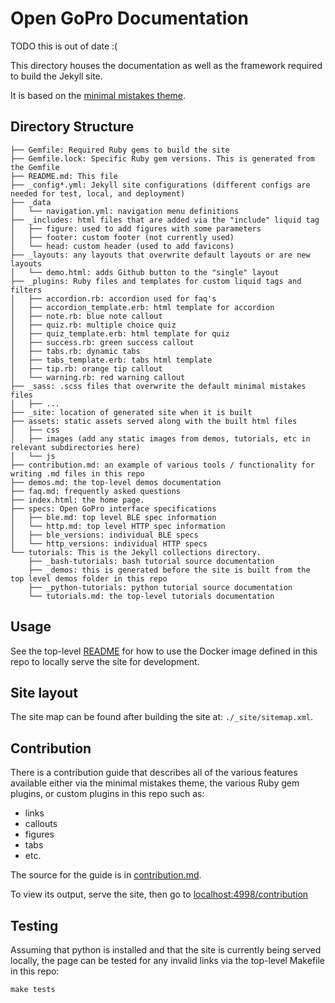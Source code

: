 # Open GoPro Documentation

TODO this is out of date :(

This directory houses the documentation as well as the framework required to build the Jekyll site.

It is based on the [minimal mistakes theme](https://mmistakes.github.io/minimal-mistakes/).

## Directory Structure

```
├── Gemfile: Required Ruby gems to build the site
├── Gemfile.lock: Specific Ruby gem versions. This is generated from the Gemfile
├── README.md: This file
├── _config*.yml: Jekyll site configurations (different configs are needed for test, local, and deployment)
├── _data
│   └── navigation.yml: navigation menu definitions
├── _includes: html files that are added via the "include" liquid tag
│   ├── figure: used to add figures with some parameters
│   ├── footer: custom footer (not currently used)
│   └── head: custom header (used to add favicons)
├── _layouts: any layouts that overwrite default layouts or are new layouts
│   └── demo.html: adds Github button to the "single" layout
├── _plugins: Ruby files and templates for custom liquid tags and filters
│   ├── accordion.rb: accordion used for faq's
│   ├── accordion_template.erb: html template for accordion
│   ├── note.rb: blue note callout
│   ├── quiz.rb: multiple choice quiz
│   ├── quiz_template.erb: html template for quiz
│   ├── success.rb: green success callout
│   ├── tabs.rb: dynamic tabs
│   ├── tabs_template.erb: tabs html template
│   ├── tip.rb: orange tip callout
│   └── warning.rb: red warning callout
├── _sass: .scss files that overwrite the default minimal mistakes files
│   ├── ...
├── _site: location of generated site when it is built
├── assets: static assets served along with the built html files
│   ├── css
│   ├── images (add any static images from demos, tutorials, etc in relevant subdirectories here)
│   └── js
├── contribution.md: an example of various tools / functionality for writing .md files in this repo
├── demos.md: the top-level demos documentation
├── faq.md: frequently asked questions
├── index.html: the home page.
├── specs: Open GoPro interface specifications
│   ├── ble.md: top level BLE spec information
│   └── http.md: top level HTTP spec information
│   ├── ble_versions: individual BLE specs
│   └── http_versions: individual HTTP specs
└── tutorials: This is the Jekyll collections directory.
    ├── _bash-tutorials: bash tutorial source documentation
    ├── _demos: this is generated before the site is built from the top level demos folder in this repo
    ├── _python-tutorials: python tutorial source documentation
    └── tutorials.md: the top-level tutorials documentation
```

## Usage

See the top-level [README](../README.md) for how to use the Docker image defined in this repo
to locally serve the site for development.

## Site layout

The site map can be found after building the site at: `./_site/sitemap.xml`.

## Contribution

There is a contribution guide that describes all of the various features available either via the
minimal mistakes theme, the various Ruby gem plugins, or custom plugins in this repo such as:

-   links
-   callouts
-   figures
-   tabs
-   etc.

The source for the guide is in [contribution.md](contribution.md).

To view its output, serve the site, then go to [localhost:4998/contribution](localhost:4998/contribution)

## Testing

Assuming that python is installed and that the site is currently being served locally, the page can be tested
for any invalid links via the top-level Makefile in this repo:

```
make tests
```
